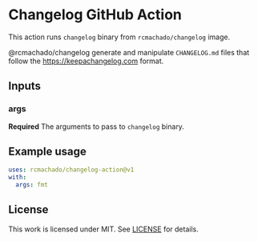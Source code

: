 # Changelog GitHub Action

This action runs `changelog` binary from `rcmachado/changelog` image.

@rcmachado/changelog generate and manipulate `CHANGELOG.md` files that follow the https://keepachangelog.com format.

## Inputs

### args

**Required** The arguments to pass to `changelog` binary.

## Example usage

```yaml
uses: rcmachado/changelog-action@v1
with:
  args: fmt
```

## License

This work is licensed under MIT. See [LICENSE](./LICENSE) for details.
